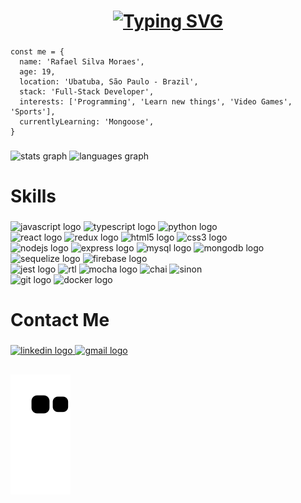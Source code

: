 ###

<h1 align="center">
<a href="https://git.io/typing-svg"><img src="https://readme-typing-svg.herokuapp.com?font=Fira+Code&size=30&pause=1000&color=6e71db&width=435&lines=Hi+there!+I+am+Rafael!" alt="Typing SVG" /></a>
</h1>

###

```
const me = {
  name: 'Rafael Silva Moraes',
  age: 19,
  location: 'Ubatuba, São Paulo - Brazil',
  stack: 'Full-Stack Developer',
  interests: ['Programming', 'Learn new things', 'Video Games', 'Sports'],
  currentlyLearning: 'Mongoose',
}
```

###
<div align="left">
  <img src="https://github-readme-stats.vercel.app/api?hide_title=false&hide_rank=false&show_icons=true&include_all_commits=true&count_private=true&disable_animations=false&theme=react&locale=en&hide_border=false&username=rafaelmoraes003" height="150" alt="stats graph"  />
  <img src="https://github-readme-stats.vercel.app/api/top-langs?locale=en&hide_title=false&layout=compact&card_width=320&langs_count=5&theme=react&hide_border=false&username=rafaelmoraes003" height="150" alt="languages graph"  />
</div>

###
<h1 align="left">Skills</h1>

###
<div align="left">
  <div>
    <img src="https://cdn.jsdelivr.net/gh/devicons/devicon/icons/javascript/javascript-original.svg" height="50" width="62" alt="javascript logo"  />
    <img src="https://cdn.jsdelivr.net/gh/devicons/devicon/icons/typescript/typescript-original.svg" height="50" width="62" alt="typescript logo"  />
    <img src="https://cdn.jsdelivr.net/gh/devicons/devicon/icons/python/python-original.svg" height="50" width="62" alt="python logo"  />
  </div>
  <div>
     <img src="https://cdn.jsdelivr.net/gh/devicons/devicon/icons/react/react-original.svg" height="50" width="62" alt="react logo"  />
      <img src="https://cdn.jsdelivr.net/gh/devicons/devicon/icons/redux/redux-original.svg" height="50" width="62" alt="redux logo"  />
      <img src="https://cdn.jsdelivr.net/gh/devicons/devicon/icons/html5/html5-original.svg" height="50" width="62" alt="html5 logo"  />
      <img src="https://cdn.jsdelivr.net/gh/devicons/devicon/icons/css3/css3-original.svg" height="50" width="62" alt="css3 logo"  />
  </div>
  <div>
    <img src="https://cdn.jsdelivr.net/gh/devicons/devicon/icons/nodejs/nodejs-original.svg" height="50" width="62" alt="nodejs logo"  />
    <img src="https://cdn.jsdelivr.net/gh/devicons/devicon/icons/express/express-original.svg" height="50" width="62" alt="express logo"  />
    <img src="https://cdn.jsdelivr.net/gh/devicons/devicon/icons/mysql/mysql-original.svg" height="50" width="62" alt="mysql logo"  />
    <img src="https://cdn.jsdelivr.net/gh/devicons/devicon/icons/mongodb/mongodb-original.svg" height="50" width="62" alt="mongodb logo"  />
    <img src="https://cdn.jsdelivr.net/gh/devicons/devicon/icons/sequelize/sequelize-original.svg" height="50" width="62" alt="sequelize logo"  />
    <img src="https://cdn.jsdelivr.net/gh/devicons/devicon/icons/firebase/firebase-plain.svg" height="50" width="62" alt="firebase logo"  />
  </div>
  <div>
    <img src="https://cdn.jsdelivr.net/gh/devicons/devicon/icons/jest/jest-plain.svg" height="50" width="62" alt="jest logo"  />
    <img src="https://testing-library.com/img/octopus-128x128.png"  height="50" width="62" alt="rtl"   />
    <img src="https://cdn.jsdelivr.net/gh/devicons/devicon/icons/mocha/mocha-plain.svg" height="50" width="62" alt="mocha logo"  />
    <img src="https://avatars.githubusercontent.com/u/1515293?s=280&v=4" height="50" width="52" alt="chai"   />
    <img src="https://sinonjs.org/assets/images/logo.png" height="50" width="52" alt="sinon"   />
  </div>
  <div>
    <img src="https://cdn.jsdelivr.net/gh/devicons/devicon/icons/git/git-original.svg" height="50" width="62" alt="git logo"  />
    <img src="https://cdn.jsdelivr.net/gh/devicons/devicon/icons/docker/docker-original-wordmark.svg" height="60" width="62" alt="docker logo"  />
  </div>
</div>

###
<h1 align="left">Contact Me</h1>

###
<div align="left">
  <a href="https://www.linkedin.com/in/rafaelmoraes03/" target="_blank">
    <img src="https://raw.githubusercontent.com/maurodesouza/profile-readme-generator/master/src/assets/icons/social/linkedin/default.svg" width="62" height="50" alt="linkedin logo"  />
  </a>
  <a href="mailto:rafaelsm003@gmail.com" target="_blank">
    <img src="https://raw.githubusercontent.com/maurodesouza/profile-readme-generator/master/src/assets/icons/social/gmail/default.svg" width="62" height="50" alt="gmail logo"  />
  </a>
</div>

###

##  
![Snake animation](https://github.com/rafaelmoraes003/rafaelmoraes003/blob/output/github-contribution-grid-snake.svg)
